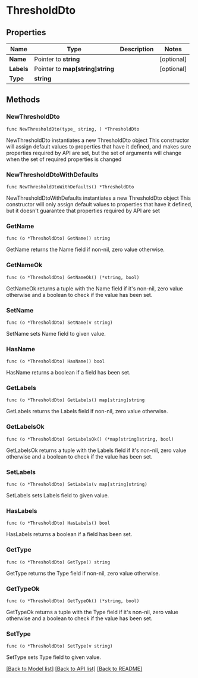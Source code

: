 # ThresholdDto

## Properties

Name | Type | Description | Notes
------------ | ------------- | ------------- | -------------
**Name** | Pointer to **string** |  | [optional] 
**Labels** | Pointer to **map[string]string** |  | [optional] 
**Type** | **string** |  | 

## Methods

### NewThresholdDto

`func NewThresholdDto(type_ string, ) *ThresholdDto`

NewThresholdDto instantiates a new ThresholdDto object
This constructor will assign default values to properties that have it defined,
and makes sure properties required by API are set, but the set of arguments
will change when the set of required properties is changed

### NewThresholdDtoWithDefaults

`func NewThresholdDtoWithDefaults() *ThresholdDto`

NewThresholdDtoWithDefaults instantiates a new ThresholdDto object
This constructor will only assign default values to properties that have it defined,
but it doesn't guarantee that properties required by API are set

### GetName

`func (o *ThresholdDto) GetName() string`

GetName returns the Name field if non-nil, zero value otherwise.

### GetNameOk

`func (o *ThresholdDto) GetNameOk() (*string, bool)`

GetNameOk returns a tuple with the Name field if it's non-nil, zero value otherwise
and a boolean to check if the value has been set.

### SetName

`func (o *ThresholdDto) SetName(v string)`

SetName sets Name field to given value.

### HasName

`func (o *ThresholdDto) HasName() bool`

HasName returns a boolean if a field has been set.

### GetLabels

`func (o *ThresholdDto) GetLabels() map[string]string`

GetLabels returns the Labels field if non-nil, zero value otherwise.

### GetLabelsOk

`func (o *ThresholdDto) GetLabelsOk() (*map[string]string, bool)`

GetLabelsOk returns a tuple with the Labels field if it's non-nil, zero value otherwise
and a boolean to check if the value has been set.

### SetLabels

`func (o *ThresholdDto) SetLabels(v map[string]string)`

SetLabels sets Labels field to given value.

### HasLabels

`func (o *ThresholdDto) HasLabels() bool`

HasLabels returns a boolean if a field has been set.

### GetType

`func (o *ThresholdDto) GetType() string`

GetType returns the Type field if non-nil, zero value otherwise.

### GetTypeOk

`func (o *ThresholdDto) GetTypeOk() (*string, bool)`

GetTypeOk returns a tuple with the Type field if it's non-nil, zero value otherwise
and a boolean to check if the value has been set.

### SetType

`func (o *ThresholdDto) SetType(v string)`

SetType sets Type field to given value.



[[Back to Model list]](../README.md#documentation-for-models) [[Back to API list]](../README.md#documentation-for-api-endpoints) [[Back to README]](../README.md)


